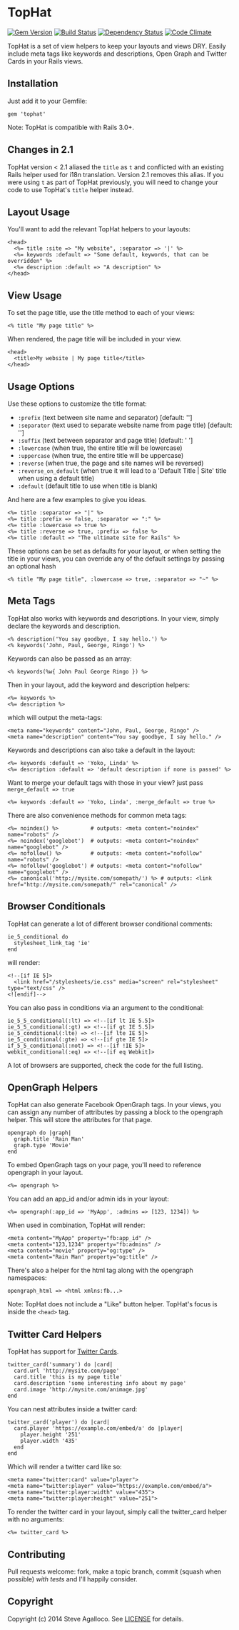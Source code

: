 # TopHat

[![Gem Version](http://img.shields.io/gem/v/tophat.svg)][gem]
[![Build Status](http://img.shields.io/travis/stve/tophat.svg)][travis]
[![Dependency Status](http://img.shields.io/gemnasium/stve/tophat.svg)][gemnasium]
[![Code Climate](http://img.shields.io/codeclimate/github/stve/tophat.svg)][codeclimate]

[gem]: https://rubygems.org/gems/tophat
[travis]: https://travis-ci.org/stve/tophat
[gemnasium]: https://gemnasium.com/stve/tophat
[codeclimate]: https://codeclimate.com/github/stve/tophat

TopHat is a set of view helpers to keep your layouts and views DRY.  Easily include meta tags like keywords and descriptions, Open Graph and Twitter Cards in your Rails views.

## Installation

Just add it to your Gemfile:

    gem 'tophat'

Note: TopHat is compatible with Rails 3.0+.

## Changes in 2.1

TopHat version < 2.1 aliased the `title` as `t` and conflicted with an existing Rails helper used for i18n translation.  Version 2.1 removes this alias.  If you were using `t` as part of TopHat previously, you will need to change your code to use TopHat's `title` helper instead.

## Layout Usage

You'll want to add the relevant TopHat helpers to your layouts:

    <head>
      <%= title :site => "My website", :separator => '|' %>
      <%= keywords :default => "Some default, keywords, that can be overridden" %>
      <%= description :default => "A description" %>
    </head>

## View Usage

To set the page title, use the title method to each of your views:

    <% title "My page title" %>

When rendered, the page title will be included in your view.

    <head>
      <title>My website | My page title</title>
    </head>

## Usage Options

Use these options to customize the title format:

* `:prefix` (text between site name and separator) [default: '']
* `:separator` (text used to separate website name from page title) [default: '']
* `:suffix` (text between separator and page title) [default: ' ']
* `:lowercase` (when true, the entire title will be lowercase)
* `:uppercase` (when true, the entire title will be uppercase)
* `:reverse` (when true, the page and site names will be reversed)
* `:reverse_on_default` (when true it will lead to a 'Default Title | Site' title when using a default title)
* `:default` (default title to use when title is blank)

And here are a few examples to give you ideas.

    <%= title :separator => "|" %>
    <%= title :prefix => false, :separator => ":" %>
    <%= title :lowercase => true %>
    <%= title :reverse => true, :prefix => false %>
    <%= title :default => "The ultimate site for Rails" %>

These options can be set as defaults for your layout, or when setting the title in your views, you can override any of the default settings by passing an optional hash

    <% title "My page title", :lowercase => true, :separator => "~" %>

## Meta Tags

TopHat also works with keywords and descriptions.  In your view, simply declare the keywords and description.

    <% description('You say goodbye, I say hello.') %>
    <% keywords('John, Paul, George, Ringo') %>

Keywords can also be passed as an array:

    <% keywords(%w{ John Paul George Ringo }) %>

Then in your layout, add the keyword and description helpers:

    <%= keywords %>
    <%= description %>

which will output the meta-tags:

    <meta name="keywords" content="John, Paul, George, Ringo" />
    <meta name="description" content="You say goodbye, I say hello." />

Keywords and descriptions can also take a default in the layout:

    <%= keywords :default => 'Yoko, Linda' %>
    <%= description :default => 'default description if none is passed' %>

Want to merge your default tags with those in your view? just pass `merge_default => true`

    <%= keywords :default => 'Yoko, Linda', :merge_default => true %>

There are also convenience methods for common meta tags:

    <%= noindex() %>          # outputs: <meta content="noindex" name="robots" />
    <%= noindex('googlebot')  # outputs: <meta content="noindex" name="googlebot" />
    <%= nofollow() %>         # outputs: <meta content="nofollow" name="robots" />
    <%= nofollow('googlebot') # outputs: <meta content="nofollow" name="googlebot" />
    <%= canonical('http://mysite.com/somepath/') %> # outputs: <link href="http://mysite.com/somepath/" rel="canonical" />

## Browser Conditionals

TopHat can generate a lot of different browser conditional comments:

    ie_5_conditional do
      stylesheet_link_tag 'ie'
    end

will render:

    <!--[if IE 5]>
      <link href="/stylesheets/ie.css" media="screen" rel="stylesheet" type="text/css" />
    <![endif]-->

You can also pass in conditions via an argument to the conditional:

    ie_5_5_conditional(:lt) => <!--[if lt IE 5.5]>
    ie_5_5_conditional(:gt) => <!--[if gt IE 5.5]>
    ie_5_conditional(:lte) => <!--[if lte IE 5]>
    ie_5_conditional(:gte) => <!--[if gte IE 5]>
    if_5_5_conditional(:not) => <!--[if !IE 5]>
    webkit_conditional(:eq) => <!--[if eq Webkit]>

A lot of browsers are supported, check the code for the full listing.

## OpenGraph Helpers

TopHat can also generate Facebook OpenGraph tags.  In your views, you can assign any number of attributes by passing a block to the opengraph helper.  This will store the attributes for that page.

    opengraph do |graph|
      graph.title 'Rain Man'
      graph.type 'Movie'
    end

To embed OpenGraph tags on your page, you'll need to reference opengraph in your layout.

    <%= opengraph %>

You can add an app_id and/or admin ids in your layout:

    <%= opengraph(:app_id => 'MyApp', :admins => [123, 1234]) %>

When used in combination, TopHat will render:

    <meta content="MyApp" property="fb:app_id" />
    <meta content="123,1234" property="fb:admins" />
    <meta content="movie" property="og:type" />
    <meta content="Rain Man" property="og:title" />

There's also a helper for the html tag along with the opengraph namespaces:

    opengraph_html => <html xmlns:fb...>

Note: TopHat does not include a "Like" button helper. TopHat's focus is inside the `<head>` tag.

## Twitter Card Helpers

TopHat has support for [Twitter Cards](https://dev.twitter.com/docs/cards).

    twitter_card('summary') do |card|
      card.url 'http://mysite.com/page'
      card.title 'this is my page title'
      card.description 'some interesting info about my page'
      card.image 'http://mysite.com/animage.jpg'
    end

You can nest attributes inside a twitter card:

    twitter_card('player') do |card|
      card.player 'https://example.com/embed/a' do |player|
        player.height '251'
        player.width '435'
      end
    end

Which will render a twitter card like so:

    <meta name="twitter:card" value="player">
    <meta name="twitter:player" value="https://example.com/embed/a">
    <meta name="twitter:player:width" value="435">
    <meta name="twitter:player:height" value="251">

To render the twitter card in your layout, simply call the twitter_card helper with no arguments:

    <%= twitter_card %>

## Contributing

Pull requests welcome: fork, make a topic branch, commit (squash when possible) *with tests* and I'll happily consider.

## Copyright

Copyright (c) 2014 Steve Agalloco. See [LICENSE](https://github.com/stve/tophat/blob/master/LICENSE.md) for details.
